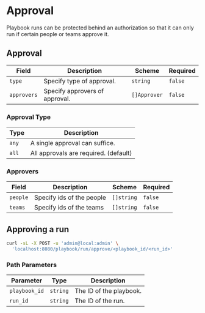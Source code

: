 # Approval

Playbook runs can be protected behind an authorization so that it can only run if certain people or teams approve it.

## Approval

| Field       | Description                    | Scheme       | Required |
| ----------- | ------------------------------ | ------------ | -------- |
| `type`      | Specify type of approval.      | `string`     | `false`  |
| `approvers` | Specify approvers of approval. | `[]Approver` | `false`  |

### Approval Type

| Type  | Description                           |
| ----- | ------------------------------------- |
| `any` | A single approval can suffice.        |
| `all` | All approvals are required. (default) |

### Approvers

| Field    | Description               | Scheme     | Required |
| -------- | ------------------------- | ---------- | -------- |
| `people` | Specify ids of the people | `[]string` | `false`  |
| `teams`  | Specify ids of the teams  | `[]string` | `false`  |

## Approving a run

```bash
curl -sL -X POST -u 'admin@local:admin' \
  'localhost:8080/playbook/run/approve/<playbook_id/<run_id>'
```

### Path Parameters

| Parameter     | Type     | Description             |
| ------------- | -------- | ----------------------- |
| `playbook_id` | `string` | The ID of the playbook. |
| `run_id`      | `string` | The ID of the run.      |
